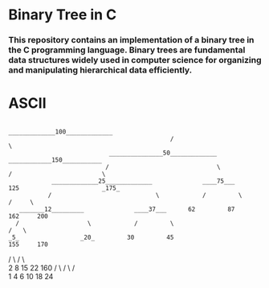 # Binary Tree in C

### This repository contains an implementation of a binary tree in the C programming language. Binary trees are fundamental data structures widely used in computer science for organizing and manipulating hierarchical data efficiently.


# ASCII

                                                  _____________100_____________
                                                 /                              \
                                _______________50_____________              ____________150___________
                               /                              \            /                         \
                _____________25_____________              ____75___     125                       _175_
               /                             \            /         \                              /     \
       _______12_________              ____37___      62         87                           162     200
      /                   \            /         \                                              /   \
    _5_                 _20_         30         45                                           155     170
   /   \               /    \                                                                  \
  2    8             15    22                                                                160
 / \  / \           /  \
1   4 6  10        18  24
